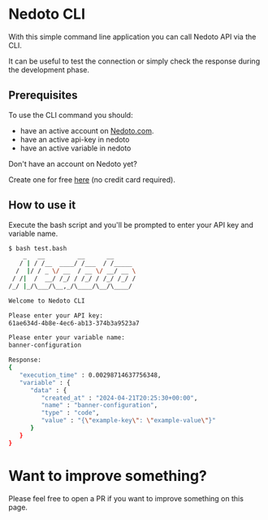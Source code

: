 # Nedoto CLI

With this simple command line application you can call Nedoto API via the CLI.

It can be useful to test the connection or simply check the response during the development phase.

## Prerequisites

To use the CLI command you should:

- have an active account on [Nedoto.com](https://nedoto.com).
- have an active api-key in nedoto
- have an active variable in nedoto

Don't have an account on Nedoto yet?

Create one for free [here](https://nedoto.com) (no credit card required).

## How to use it

Execute the bash script and you'll be prompted to enter your API key and variable name.

```bash
$ bash test.bash
    _   __         __      __
   / | / /__  ____/ /___  / /_____
  /  |/ / _ \/ __  / __ \/ __/ __ \
 / /|  /  __/ /_/ / /_/ / /_/ /_/ /
/_/ |_/\___/\__,_/\____/\__/\____/

Welcome to Nedoto CLI

Please enter your API key:
61ae634d-4b8e-4ec6-ab13-374b3a9523a7

Please enter your variable name:
banner-configuration

Response:
{
   "execution_time" : 0.00298714637756348,
   "variable" : {
      "data" : {
         "created_at" : "2024-04-21T20:25:30+00:00",
         "name" : "banner-configuration",
         "type" : "code",
         "value" : "{\"example-key\": \"example-value\"}"
      }
   }
}
```

# Want to improve something?
Please feel free to open a PR if you want to improve something on this page.
